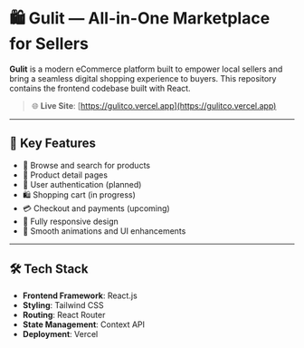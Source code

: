 # 🛍️ Gulit — All-in-One Marketplace for Sellers

**Gulit** is a modern eCommerce platform built to empower local sellers and bring a seamless digital shopping experience to buyers. This repository contains the frontend codebase built with React.

> 🌐 **Live Site**: [https://gulitco.vercel.app](https://gulitco.vercel.app)

---

## 📌 Key Features

- 🛒 Browse and search for products
- 🧾 Product detail pages
- 👤 User authentication (planned)
- 🛍️ Shopping cart (in progress)
- 💳 Checkout and payments (upcoming)
- 📱 Fully responsive design
- 🎨 Smooth animations and UI enhancements

---

## 🛠 Tech Stack

- **Frontend Framework**: React.js
- **Styling**: Tailwind CSS
- **Routing**: React Router
- **State Management**: Context API 
- **Deployment**: Vercel




